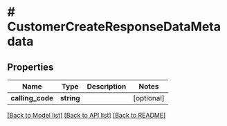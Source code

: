 # # CustomerCreateResponseDataMetadata

## Properties

Name | Type | Description | Notes
------------ | ------------- | ------------- | -------------
**calling_code** | **string** |  | [optional]

[[Back to Model list]](../../README.md#models) [[Back to API list]](../../README.md#endpoints) [[Back to README]](../../README.md)
